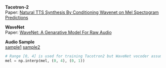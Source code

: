 **Tacotron-2**  
Paper:   [Natural TTS Synthesis By Conditioning Wavenet on Mel Spectogram Predictions](https://arxiv.org/pdf/1712.05884.pdf)  

**WaveNet**  
Paper:   [WaveNet: A Genarative Model For Raw Audio](https://arxiv.org/pdf/1609.03499.pdf)   

**Audio Sample**  
[sample1](https://chkwon19.github.io/SOTA_TTS/Tacotron2_WaveNet/synth12.wav)	[sample2](https://chkwon19.github.io/SOTA_TTS/Tacotron2_WaveNet/synth14.wav)   

```python
# Range [0, 4] is used for training Tacotron2 but WaveNet vocoder assumes [0, 1]
mel = np.interp(mel, (0, 4), (0, 1))
```


